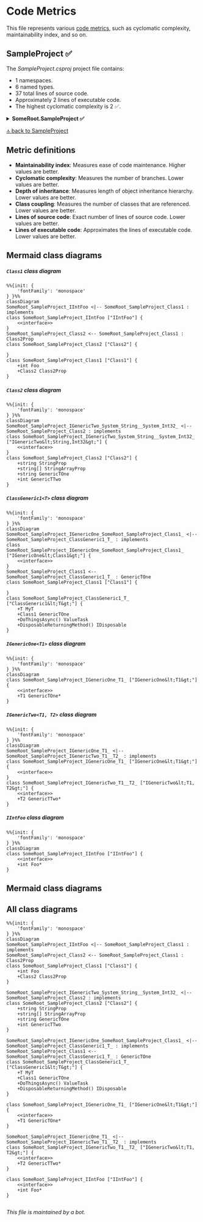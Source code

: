 <!-- markdownlint-capture -->
<!-- markdownlint-disable -->

# Code Metrics

This file represents various [code metrics](https://aka.ms/dotnet/code-metrics), such as cyclomatic complexity, maintainability index, and so on.

<div id='sampleproject'></div>

## SampleProject ✅

The *SampleProject.csproj* project file contains:

- 1 namespaces.
- 6 named types.
- 37 total lines of source code.
- Approximately 2 lines of executable code.
- The highest cyclomatic complexity is 2 ✅.

<details>
<summary>
  <strong id="someroot-sampleproject">
    SomeRoot.SampleProject ✅
  </strong>
</summary>
<br>

The `SomeRoot.SampleProject` namespace contains 6 named types.

- 6 named types.
- 37 total lines of source code.
- Approximately 2 lines of executable code.
- The highest cyclomatic complexity is 2 ✅.

<details>
<summary>
  <strong id="class1">
    Class1 ✅
  </strong>
</summary>
<br>

- The `Class1` contains 2 members.
- 5 total lines of source code.
- Approximately 0 lines of executable code.
- The highest cyclomatic complexity is 2 ✅.

| Member kind | Line number | Maintainability index | Cyclomatic complexity | Depth of inheritance | Class coupling | Lines of source / executable code |
| :-: | :-: | :-: | :-: | :-: | :-: | :-: |
| Property | <a href='https://github.com/erichiller/'gh-action-cs-metrics'/blob/master'/SampleProject/Class1.cs#L22' title='Class2 Class1.Class2Prop'>22</a> | 100 | 1 ✅ | 0 | 1 | 1 / 0 |
| Property | <a href='https://github.com/erichiller/'gh-action-cs-metrics'/blob/master'/SampleProject/Class1.cs#L20' title='int Class1.Foo'>20</a> | 100 | 2 ✅ | 0 | 0 | 1 / 0 |

<a href="#Class1-class-diagram">🔗 to `Class1` class diagram</a>

<a href="#someroot-sampleproject">🔝 back to SomeRoot.SampleProject</a>

</details>

<details>
<summary>
  <strong id="class2">
    Class2 ✅
  </strong>
</summary>
<br>

- The `Class2` contains 4 members.
- 6 total lines of source code.
- Approximately 0 lines of executable code.
- The highest cyclomatic complexity is 2 ✅.

| Member kind | Line number | Maintainability index | Cyclomatic complexity | Depth of inheritance | Class coupling | Lines of source / executable code |
| :-: | :-: | :-: | :-: | :-: | :-: | :-: |
| Property | <a href='https://github.com/erichiller/'gh-action-cs-metrics'/blob/master'/SampleProject/Class1.cs#L28' title='string Class2.GenericTOne'>28</a> | 100 | 1 ✅ | 0 | 0 | 1 / 0 |
| Property | <a href='https://github.com/erichiller/'gh-action-cs-metrics'/blob/master'/SampleProject/Class1.cs#L29' title='int Class2.GenericTTwo'>29</a> | 100 | 1 ✅ | 0 | 0 | 1 / 0 |
| Property | <a href='https://github.com/erichiller/'gh-action-cs-metrics'/blob/master'/SampleProject/Class1.cs#L27' title='string[] Class2.StringArrayProp'>27</a> | 100 | 1 ✅ | 0 | 0 | 1 / 0 |
| Property | <a href='https://github.com/erichiller/'gh-action-cs-metrics'/blob/master'/SampleProject/Class1.cs#L26' title='string Class2.StringProp'>26</a> | 100 | 2 ✅ | 0 | 0 | 1 / 0 |

<a href="#Class2-class-diagram">🔗 to `Class2` class diagram</a>

<a href="#someroot-sampleproject">🔝 back to SomeRoot.SampleProject</a>

</details>

<details>
<summary>
  <strong id="classgeneric1t">
    ClassGeneric1&lt;T&gt; ✅
  </strong>
</summary>
<br>

- The `ClassGeneric1<T>` contains 4 members.
- 10 total lines of source code.
- Approximately 2 lines of executable code.
- The highest cyclomatic complexity is 1 ✅.

| Member kind | Line number | Maintainability index | Cyclomatic complexity | Depth of inheritance | Class coupling | Lines of source / executable code |
| :-: | :-: | :-: | :-: | :-: | :-: | :-: |
| Method | <a href='https://github.com/erichiller/'gh-action-cs-metrics'/blob/master'/SampleProject/Class1.cs#L39' title='IDisposable ClassGeneric1<T>.DisposableReturningMethod()'>39</a> | 100 | 1 ✅ | 0 | 4 | 2 / 1 |
| Method | <a href='https://github.com/erichiller/'gh-action-cs-metrics'/blob/master'/SampleProject/Class1.cs#L36' title='ValueTask ClassGeneric1<T>.DoThingsAsync()'>36</a> | 100 | 1 ✅ | 0 | 2 | 2 / 1 |
| Property | <a href='https://github.com/erichiller/'gh-action-cs-metrics'/blob/master'/SampleProject/Class1.cs#L34' title='Class1 ClassGeneric1<T>.GenericTOne'>34</a> | 100 | 1 ✅ | 0 | 1 | 1 / 0 |
| Property | <a href='https://github.com/erichiller/'gh-action-cs-metrics'/blob/master'/SampleProject/Class1.cs#L33' title='T ClassGeneric1<T>.MyT'>33</a> | 100 | 1 ✅ | 0 | 0 | 1 / 0 |

<a href="#ClassGeneric1&lt;T&gt;-class-diagram">🔗 to `ClassGeneric1&lt;T&gt;` class diagram</a>

<a href="#someroot-sampleproject">🔝 back to SomeRoot.SampleProject</a>

</details>

<details>
<summary>
  <strong id="igenericonet1">
    IGenericOne&lt;T1&gt; ✅
  </strong>
</summary>
<br>

- The `IGenericOne<T1>` contains 1 members.
- 3 total lines of source code.
- Approximately 0 lines of executable code.
- The highest cyclomatic complexity is 1 ✅.

| Member kind | Line number | Maintainability index | Cyclomatic complexity | Depth of inheritance | Class coupling | Lines of source / executable code |
| :-: | :-: | :-: | :-: | :-: | :-: | :-: |
| Property | <a href='https://github.com/erichiller/'gh-action-cs-metrics'/blob/master'/SampleProject/Class1.cs#L8' title='T1 IGenericOne<T1>.GenericTOne'>8</a> | 100 | 1 ✅ | 0 | 0 | 1 / 0 |

<a href="#IGenericOne&lt;T1&gt;-class-diagram">🔗 to `IGenericOne&lt;T1&gt;` class diagram</a>

<a href="#someroot-sampleproject">🔝 back to SomeRoot.SampleProject</a>

</details>

<details>
<summary>
  <strong id="igenerictwot1,+t2">
    IGenericTwo&lt;T1, T2&gt; ✅
  </strong>
</summary>
<br>

- The `IGenericTwo<T1, T2>` contains 1 members.
- 3 total lines of source code.
- Approximately 0 lines of executable code.
- The highest cyclomatic complexity is 1 ✅.

| Member kind | Line number | Maintainability index | Cyclomatic complexity | Depth of inheritance | Class coupling | Lines of source / executable code |
| :-: | :-: | :-: | :-: | :-: | :-: | :-: |
| Property | <a href='https://github.com/erichiller/'gh-action-cs-metrics'/blob/master'/SampleProject/Class1.cs#L12' title='T2 IGenericTwo<T1, T2>.GenericTTwo'>12</a> | 100 | 1 ✅ | 0 | 0 | 1 / 0 |

<a href="#IGenericTwo&lt;T1, T2&gt;-class-diagram">🔗 to `IGenericTwo&lt;T1, T2&gt;` class diagram</a>

<a href="#someroot-sampleproject">🔝 back to SomeRoot.SampleProject</a>

</details>

<details>
<summary>
  <strong id="iintfoo">
    IIntFoo ✅
  </strong>
</summary>
<br>

- The `IIntFoo` contains 1 members.
- 3 total lines of source code.
- Approximately 0 lines of executable code.
- The highest cyclomatic complexity is 2 ✅.

| Member kind | Line number | Maintainability index | Cyclomatic complexity | Depth of inheritance | Class coupling | Lines of source / executable code |
| :-: | :-: | :-: | :-: | :-: | :-: | :-: |
| Property | <a href='https://github.com/erichiller/'gh-action-cs-metrics'/blob/master'/SampleProject/Class1.cs#L16' title='int IIntFoo.Foo'>16</a> | 100 | 2 ✅ | 0 | 0 | 1 / 0 |

<a href="#IIntFoo-class-diagram">🔗 to `IIntFoo` class diagram</a>

<a href="#someroot-sampleproject">🔝 back to SomeRoot.SampleProject</a>

</details>

</details>

<a href="#sampleproject">🔝 back to SampleProject</a>

## Metric definitions

  - **Maintainability index**: Measures ease of code maintenance. Higher values are better.
  - **Cyclomatic complexity**: Measures the number of branches. Lower values are better.
  - **Depth of inheritance**: Measures length of object inheritance hierarchy. Lower values are better.
  - **Class coupling**: Measures the number of classes that are referenced. Lower values are better.
  - **Lines of source code**: Exact number of lines of source code. Lower values are better.
  - **Lines of executable code**: Approximates the lines of executable code. Lower values are better.

## Mermaid class diagrams

<div id="Class1-class-diagram"></div>

##### `Class1` class diagram

```mermaid
%%{init: {
    'fontFamily': 'monospace'
} }%%
classDiagram
SomeRoot_SampleProject_IIntFoo <|-- SomeRoot_SampleProject_Class1 : implements
class SomeRoot_SampleProject_IIntFoo ["IIntFoo"] {
    <<interface>>
}
SomeRoot_SampleProject_Class2 <-- SomeRoot_SampleProject_Class1 : Class2Prop
class SomeRoot_SampleProject_Class2 ["Class2"] {
    
}
class SomeRoot_SampleProject_Class1 ["Class1"] {
    +int Foo
    +Class2 Class2Prop
}

```

<div id="Class2-class-diagram"></div>

##### `Class2` class diagram

```mermaid
%%{init: {
    'fontFamily': 'monospace'
} }%%
classDiagram
SomeRoot_SampleProject_IGenericTwo_System_String__System_Int32_ <|-- SomeRoot_SampleProject_Class2 : implements
class SomeRoot_SampleProject_IGenericTwo_System_String__System_Int32_ ["IGenericTwo&lt;String,Int32&gt;"] {
    <<interface>>
}
class SomeRoot_SampleProject_Class2 ["Class2"] {
    +string StringProp
    +string[] StringArrayProp
    +string GenericTOne
    +int GenericTTwo
}

```

<div id="ClassGeneric1&lt;T&gt;-class-diagram"></div>

##### `ClassGeneric1<T>` class diagram

```mermaid
%%{init: {
    'fontFamily': 'monospace'
} }%%
classDiagram
SomeRoot_SampleProject_IGenericOne_SomeRoot_SampleProject_Class1_ <|-- SomeRoot_SampleProject_ClassGeneric1_T_ : implements
class SomeRoot_SampleProject_IGenericOne_SomeRoot_SampleProject_Class1_ ["IGenericOne&lt;Class1&gt;"] {
    <<interface>>
}
SomeRoot_SampleProject_Class1 <-- SomeRoot_SampleProject_ClassGeneric1_T_ : GenericTOne
class SomeRoot_SampleProject_Class1 ["Class1"] {
    
}
class SomeRoot_SampleProject_ClassGeneric1_T_ ["ClassGeneric1&lt;T&gt;"] {
    +T MyT
    +Class1 GenericTOne
    +DoThingsAsync() ValueTask
    +DisposableReturningMethod() IDisposable
}

```

<div id="IGenericOne&lt;T1&gt;-class-diagram"></div>

##### `IGenericOne<T1>` class diagram

```mermaid
%%{init: {
    'fontFamily': 'monospace'
} }%%
classDiagram
class SomeRoot_SampleProject_IGenericOne_T1_ ["IGenericOne&lt;T1&gt;"] {
    <<interface>>
    +T1 GenericTOne*
}

```

<div id="IGenericTwo&lt;T1, T2&gt;-class-diagram"></div>

##### `IGenericTwo<T1, T2>` class diagram

```mermaid
%%{init: {
    'fontFamily': 'monospace'
} }%%
classDiagram
SomeRoot_SampleProject_IGenericOne_T1_ <|-- SomeRoot_SampleProject_IGenericTwo_T1__T2_ : implements
class SomeRoot_SampleProject_IGenericOne_T1_ ["IGenericOne&lt;T1&gt;"] {
    <<interface>>
}
class SomeRoot_SampleProject_IGenericTwo_T1__T2_ ["IGenericTwo&lt;T1, T2&gt;"] {
    <<interface>>
    +T2 GenericTTwo*
}

```

<div id="IIntFoo-class-diagram"></div>

##### `IIntFoo` class diagram

```mermaid
%%{init: {
    'fontFamily': 'monospace'
} }%%
classDiagram
class SomeRoot_SampleProject_IIntFoo ["IIntFoo"] {
    <<interface>>
    +int Foo*
}

```

## Mermaid class diagrams

## All class diagrams

```mermaid
%%{init: {
    'fontFamily': 'monospace'
} }%%
classDiagram
SomeRoot_SampleProject_IIntFoo <|-- SomeRoot_SampleProject_Class1 : implements
SomeRoot_SampleProject_Class2 <-- SomeRoot_SampleProject_Class1 : Class2Prop
class SomeRoot_SampleProject_Class1 ["Class1"] {
    +int Foo
    +Class2 Class2Prop
}

SomeRoot_SampleProject_IGenericTwo_System_String__System_Int32_ <|-- SomeRoot_SampleProject_Class2 : implements
class SomeRoot_SampleProject_Class2 ["Class2"] {
    +string StringProp
    +string[] StringArrayProp
    +string GenericTOne
    +int GenericTTwo
}

SomeRoot_SampleProject_IGenericOne_SomeRoot_SampleProject_Class1_ <|-- SomeRoot_SampleProject_ClassGeneric1_T_ : implements
SomeRoot_SampleProject_Class1 <-- SomeRoot_SampleProject_ClassGeneric1_T_ : GenericTOne
class SomeRoot_SampleProject_ClassGeneric1_T_ ["ClassGeneric1&lt;T&gt;"] {
    +T MyT
    +Class1 GenericTOne
    +DoThingsAsync() ValueTask
    +DisposableReturningMethod() IDisposable
}

class SomeRoot_SampleProject_IGenericOne_T1_ ["IGenericOne&lt;T1&gt;"] {
    <<interface>>
    +T1 GenericTOne*
}

SomeRoot_SampleProject_IGenericOne_T1_ <|-- SomeRoot_SampleProject_IGenericTwo_T1__T2_ : implements
class SomeRoot_SampleProject_IGenericTwo_T1__T2_ ["IGenericTwo&lt;T1, T2&gt;"] {
    <<interface>>
    +T2 GenericTTwo*
}

class SomeRoot_SampleProject_IIntFoo ["IIntFoo"] {
    <<interface>>
    +int Foo*
}


```

*This file is maintained by a bot.*

<!-- markdownlint-restore -->
